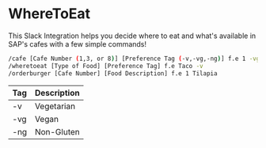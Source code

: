 # WhereToEat

This Slack Integration helps you decide where to eat and what's available in SAP's cafes with a few simple commands!

```sh
/cafe [Cafe Number (1,3, or 8)] [Preference Tag (-v,-vg,-ng)] f.e 1 -vg
/wheretoeat [Type of Food] [Preference Tag] f.e Taco -v 
/orderburger [Cafe Number] [Food Description] f.e 1 Tilapia 
```
| Tag | Description |
| ------ | ------ |
| -v | Vegetarian |
| -vg | Vegan |
| -ng | Non-Gluten |

